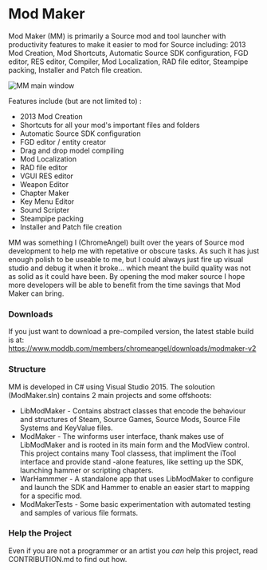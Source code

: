 Mod Maker
=========

Mod Maker (MM) is primarily a Source mod and tool launcher with productivity features to make it easier to mod for Source including: 2013 Mod Creation, Mod Shortcuts, Automatic Source SDK configuration, FGD editor, RES editor, Compiler, Mod Localization, RAD file editor, Steampipe packing, Installer and Patch file creation.

![MM main window](https://media.moddb.com/images/downloads/1/139/138344/ModMaker2.PNG)

Features include (but are not limited to) :

* 2013 Mod Creation
* Shortcuts for all your mod's important files and folders
* Automatic Source SDK configuration
* FGD editor / entity creator
* Drag and drop model compiling
* Mod Localization
* RAD file editor
* VGUI RES editor
* Weapon Editor
* Chapter Maker
* Key Menu Editor
* Sound Scripter
* Steampipe packing
* Installer and Patch file creation

MM was something I (ChromeAngel) built over the years of Source mod development to help me with repetative or obscure tasks.  As such it has just enough polish to be useable to me, but I could always just fire up visual studio and debug it when it broke... which meant the build quality was not as solid as it could have been.  By opening the mod maker source I hope more developers will be able to benefit from the time savings that Mod Maker can bring.

### Downloads
If you just want to download a pre-compiled version, the latest stable build is at: <https://www.moddb.com/members/chromeangel/downloads/modmaker-v2>
### Structure
MM is developed in C# using Visual Studio 2015.  The soloution (ModMaker.sln) contains 2 main projects and some offshoots:

* LibModMaker - Contains abstract classes that encode the behaviour and structures of Steam, Source Games, Source Mods, Source File Systems and KeyValue files.
* ModMaker - The winforms user interface, thank makes use of LibModMaker and is rooted in its main form and the ModView control.  This project contains many Tool classess, that impliment the iTool interface and provide stand -alone features, like setting up the SDK, launching hammer or scripting chapters.
* WarHammmer - A standalone app that uses LibModMaker to configure and launch the SDK and Hammer to enable an easier start to mapping for a specific mod.
* ModMakerTests - Some basic experimentation with automated testing and samples of various file formats.

### Help the Project
Even if you are not a programmer or an artist you *can* help this project, read CONTRIBUTION.md to find out how.
